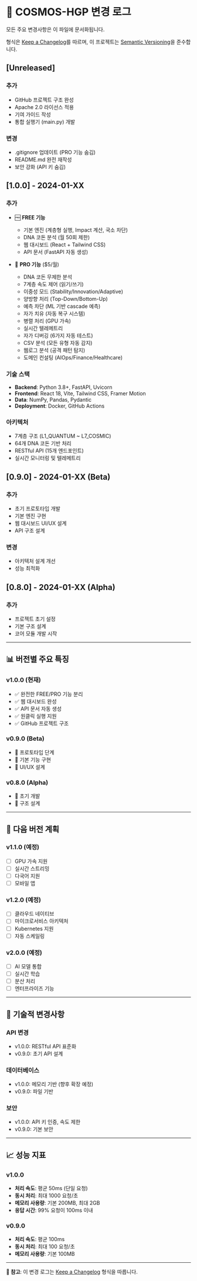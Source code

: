 # 📝 COSMOS-HGP 변경 로그

모든 주요 변경사항은 이 파일에 문서화됩니다.

형식은 [Keep a Changelog](https://keepachangelog.com/ko/1.0.0/)를 따르며,
이 프로젝트는 [Semantic Versioning](https://semver.org/lang/ko/)을 준수합니다.

## [Unreleased]

### 추가
- GitHub 프로젝트 구조 완성
- Apache 2.0 라이선스 적용
- 기여 가이드 작성
- 통합 실행기 (main.py) 개발

### 변경
- .gitignore 업데이트 (PRO 기능 숨김)
- README.md 완전 재작성
- 보안 강화 (API 키 숨김)

## [1.0.0] - 2024-01-XX

### 추가
- 🆓 **FREE 기능**
  - 기본 엔진 (계층형 실행, Impact 계산, 국소 차단)
  - DNA 코돈 분석 (월 50회 제한)
  - 웹 대시보드 (React + Tailwind CSS)
  - API 문서 (FastAPI 자동 생성)

- 💎 **PRO 기능** ($5/월)
  - DNA 코돈 무제한 분석
  - 7계층 속도 제어 (읽기/쓰기)
  - 이중성 모드 (Stability/Innovation/Adaptive)
  - 양방향 처리 (Top-Down/Bottom-Up)
  - 예측 차단 (ML 기반 cascade 예측)
  - 자가 치유 (자동 복구 시스템)
  - 병렬 처리 (GPU 가속)
  - 실시간 텔레메트리
  - 자가 디버깅 (6가지 자동 테스트)
  - CSV 분석 (모든 유형 자동 감지)
  - 웹로그 분석 (공격 패턴 탐지)
  - 도메인 컨설팅 (AIOps/Finance/Healthcare)

### 기술 스택
- **Backend**: Python 3.8+, FastAPI, Uvicorn
- **Frontend**: React 18, Vite, Tailwind CSS, Framer Motion
- **Data**: NumPy, Pandas, Pydantic
- **Deployment**: Docker, GitHub Actions

### 아키텍처
- 7계층 구조 (L1_QUANTUM ~ L7_COSMIC)
- 64개 DNA 코돈 기반 처리
- RESTful API (15개 엔드포인트)
- 실시간 모니터링 및 텔레메트리

## [0.9.0] - 2024-01-XX (Beta)

### 추가
- 초기 프로토타입 개발
- 기본 엔진 구현
- 웹 대시보드 UI/UX 설계
- API 구조 설계

### 변경
- 아키텍처 설계 개선
- 성능 최적화

## [0.8.0] - 2024-01-XX (Alpha)

### 추가
- 프로젝트 초기 설정
- 기본 구조 설계
- 코어 모듈 개발 시작

---

## 📊 버전별 주요 특징

### v1.0.0 (현재)
- ✅ 완전한 FREE/PRO 기능 분리
- ✅ 웹 대시보드 완성
- ✅ API 문서 자동 생성
- ✅ 원클릭 실행 지원
- ✅ GitHub 프로젝트 구조

### v0.9.0 (Beta)
- 🔄 프로토타입 단계
- 🔄 기본 기능 구현
- 🔄 UI/UX 설계

### v0.8.0 (Alpha)
- 🔄 초기 개발
- 🔄 구조 설계

---

## 🚀 다음 버전 계획

### v1.1.0 (예정)
- [ ] GPU 가속 지원
- [ ] 실시간 스트리밍
- [ ] 다국어 지원
- [ ] 모바일 앱

### v1.2.0 (예정)
- [ ] 클라우드 네이티브
- [ ] 마이크로서비스 아키텍처
- [ ] Kubernetes 지원
- [ ] 자동 스케일링

### v2.0.0 (예정)
- [ ] AI 모델 통합
- [ ] 실시간 학습
- [ ] 분산 처리
- [ ] 엔터프라이즈 기능

---

## 🔧 기술적 변경사항

### API 변경
- v1.0.0: RESTful API 표준화
- v0.9.0: 초기 API 설계

### 데이터베이스
- v1.0.0: 메모리 기반 (향후 확장 예정)
- v0.9.0: 파일 기반

### 보안
- v1.0.0: API 키 인증, 속도 제한
- v0.9.0: 기본 보안

---

## 📈 성능 지표

### v1.0.0
- **처리 속도**: 평균 50ms (단일 요청)
- **동시 처리**: 최대 1000 요청/초
- **메모리 사용량**: 기본 200MB, 최대 2GB
- **응답 시간**: 99% 요청이 100ms 이내

### v0.9.0
- **처리 속도**: 평균 100ms
- **동시 처리**: 최대 100 요청/초
- **메모리 사용량**: 기본 100MB

---

**📝 참고**: 이 변경 로그는 [Keep a Changelog](https://keepachangelog.com/) 형식을 따릅니다.
